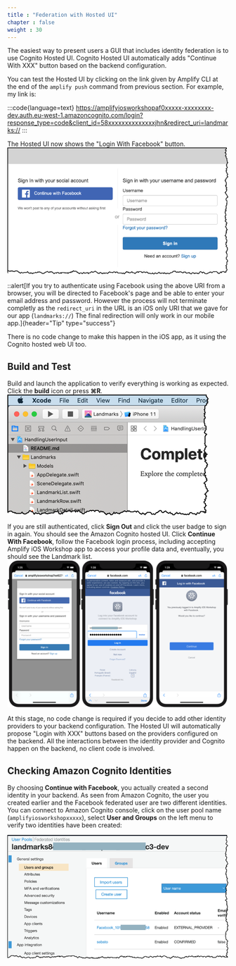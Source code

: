 ```yaml
---
title : "Federation with Hosted UI"
chapter : false
weight : 30
---
```


The easiest way to present users a GUI that includes identity federation is to use Cognito Hosted UI.  Cognito Hosted UI automatically adds "Continue With XXX" button based on the backend configuration.

You can test the Hosted UI by clicking on the link given by Amplify CLI at the end of the `amplify push` command from previous section.  For example, my link is:

:::code{language=text}
https://amplifyiosworkshopaf0xxxxx-xxxxxxxx-dev.auth.eu-west-1.amazoncognito.com/login?response_type=code&client_id=58xxxxxxxxxxxxxxjhn&redirect_uri=landmarks://
:::

The Hosted UI now shows the "Login With Facebook" button.
![federation hosted ui](/static/images/60-30-hostedui-1.png)

::alert[If you try to authenticate using Facebook using the above URI from a browser, you will be directed to Facebook's page and be able to enter your email address and password.  However the process will not terminate completly as the `redirect_uri` in the URL is an iOS only URI that we gave for our app (`landmarks://`)  The final redirection will only work in our mobile app.]{header="Tip" type="success"}

There is no code change to make this happen in the iOS app, as it using the Cognito hosted web UI too.

## Build and Test

Build and launch the application to verify everything is working as expected. Click the **build** icon <i class="far fa-caret-square-right"></i> or press **&#8984;R**.
![build](/static/images/20-10-xcode.png)

If you are still authenticated, click **Sign Out** and click the user badge to sign in again. You should see the Amazon Cognito hosted UI.  Click **Continue With Facebook**, follow the Facebook login process, including accepting Amplify iOS Workshop app to access your profile data and, eventually, you should see the Landmark list.
![customized drop in UI](/static/images/60-30-hostedui-2.png)

At this stage, no code change is required if you decide to add other identity providers to your backend configuration.  The Hosted UI will automatically propose "Login with XXX" buttons based on the providers configured on the backend.  All the interactions between the identity provider and Cognito happen on the backend, no client code is involved.

## Checking Amazon Cognito Identities

By choosing **Continue with Facebook**, you actually created a second identity in your backend.  As seen from Amazon Cognito, the user you created earlier and the Facebook federated user are two different identities.  You can connect to Amazon Cognito console, click on the user pool name (`amplifyiosworkshopxxxxx`), select **User and Groups** on the left menu to verify two identities have been created:

![cognito identities](/static/images/60-30-hostedui-30.png)
